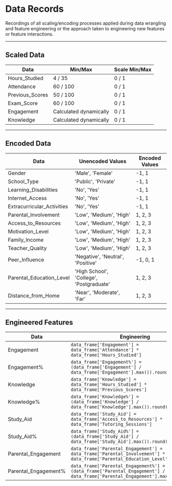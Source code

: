 # Data Records

Recordings of all scaling/encoding processes applied during data wrangling and feature engineering or the approach taken to engineering new features or feature interactions.

---

## Scaled Data

| Data            | Min/Max                | Scale Min/Max |
| --------------- | ---------------------- | ------------- |
| Hours_Studied   | 4 / 35                 | 0 / 1         |
| Attendance      | 60 / 100               | 0 / 1         |
| Previous_Scores | 50 / 100               | 0 / 1         |
| Exam_Score      | 60 / 100               | 0 / 1         |
| Engagement      | Calculated dynamically | 0 / 1         |
| Knowledge       | Calculated dynamically | 0 / 1         |

---

## Encoded Data

| Data                       | Unencoded Values                         | Encoded Values |
| -------------------------- | ---------------------------------------- | -------------- |
| Gender                     | 'Male', 'Female'                         | -1, 1          |
| School_Type                | 'Public', 'Private'                      | -1, 1          |
| Learning_Disabilities      | 'No', 'Yes'                              | -1, 1          |
| Internet_Access            | 'No', 'Yes'                              | -1, 1          |
| Extracurricular_Activities | 'No', 'Yes'                              | -1, 1          |
| Parental_Involvement       | 'Low', 'Medium', 'High'                  | 1, 2, 3        |
| Access_to_Resources        | 'Low', 'Medium', 'High'                  | 1, 2, 3        |
| Motivation_Level           | 'Low', 'Medium', 'High'                  | 1, 2, 3        |
| Family_Income              | 'Low', 'Medium', 'High'                  | 1, 2, 3        |
| Teacher_Quality            | 'Low', 'Medium', 'High'                  | 1, 2, 3        |
| Peer_Influence             | 'Negative', 'Neutral', 'Positive'        | -1, 0, 1       |
| Parental_Education_Level   | 'High School', 'College', 'Postgraduate' | 1, 2, 3        |
| Distance_from_Home         | 'Near', 'Moderate', 'Far'                | 1, 2, 3        |

---

## Engineered Features

| Data                 | Engineering                                                                                                                   |
| -------------------- | ----------------------------------------------------------------------------------------------------------------------------- |
| Engagement           | `data_frame['Engagement'] = data_frame['Attendance'] * data_frame['Hours_Studied']`                                           |
| Engagement%          | `data_frame['Engagement%'] = (data_frame['Engagement'] / data_frame['Engagement'].max()).round(2)`                            |
| Knowledge            | `data_frame['Knowledge'] = data_frame['Hours_Studied'] * data_frame['Previous_Scores']`                                       |
| Knowledge%           | `data_frame['Knowledge%'] = (data_frame['Knowledge'] / data_frame['Knowledge'].max()).round(2)`                               |
| Study_Aid            | `data_frame['Study_Aid'] = data_frame['Access_to_Resources'] * data_frame['Tutoring_Sessions']`                               |
| Study_Aid%           | `data_frame['Study_Aid%'] = (data_frame['Study_Aid'] / data_frame['Study_Aid'].max()).round(2)`                               |
| Parental_Engagement  | `data_frame['Parental_Engagement'] = data_frame['Parental_Involvement'] * data_frame['Parental_Education_Level']`             |
| Parental_Engagement% | `data_frame['Parental_Engagement%'] = (data_frame['Parental_Engagement'] / data_frame['Parental_Engagement'].max()).round(2)` |
